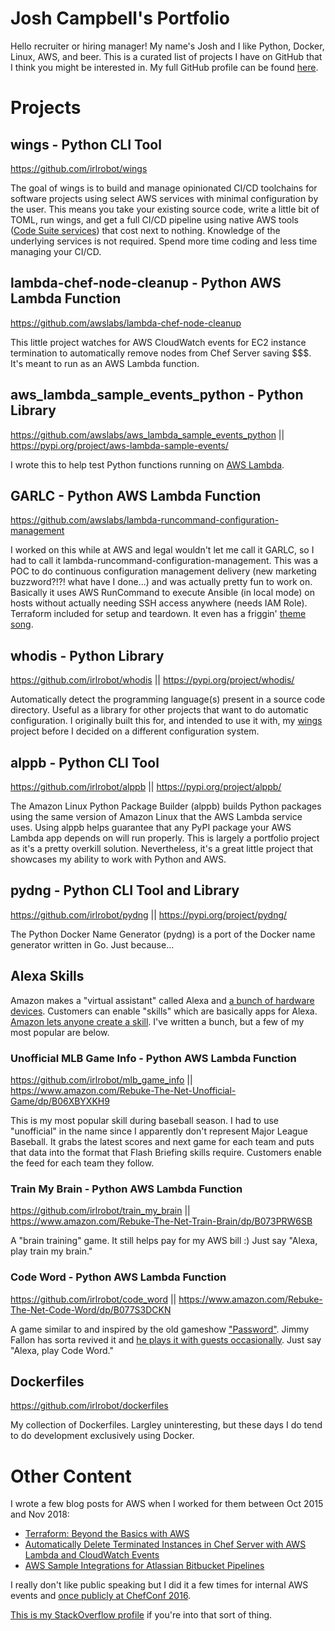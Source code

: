 # Josh Campbell's Portfolio
Hello recruiter or hiring manager! My name's Josh and I like Python, Docker, Linux, AWS, and beer. This is a curated list of projects I have on GitHub that I think you might be interested in. My full GitHub profile can be found [here](https://github.com/irlrobot).

# Projects
## wings - Python CLI Tool
https://github.com/irlrobot/wings

The goal of wings is to build and manage opinionated CI/CD toolchains for software projects using select AWS services with minimal configuration by the user. This means you take your existing source code, write a little bit of TOML, run wings, and get a full CI/CD pipeline using native AWS tools ([Code Suite services](https://aws.amazon.com/products/developer-tools/)) that cost next to nothing. Knowledge of the underlying services is not required. Spend more time coding and less time managing your CI/CD.

## lambda-chef-node-cleanup - Python AWS Lambda Function
https://github.com/awslabs/lambda-chef-node-cleanup

This little project watches for AWS CloudWatch events for EC2 instance termination to automatically remove nodes from Chef Server saving $$$. It's meant to run as an AWS Lambda function.

## aws_lambda_sample_events_python - Python Library
https://github.com/awslabs/aws_lambda_sample_events_python || https://pypi.org/project/aws-lambda-sample-events/

I wrote this to help test Python functions running on [AWS Lambda](https://aws.amazon.com/lambda/).

## GARLC - Python AWS Lambda Function
https://github.com/awslabs/lambda-runcommand-configuration-management

I worked on this while at AWS and legal wouldn't let me call it GARLC, so I had to call it lambda-runcommand-configuration-management. This was a POC to do continuous configuration management delivery (new marketing buzzword?!?! what have I done...) and was actually pretty fun to work on. Basically it uses AWS RunCommand to execute Ansible (in local mode) on hosts without actually needing SSH access anywhere (needs IAM Role). Terraform included for setup and teardown. It even has a friggin' [theme song](https://github.com/awslabs/lambda-runcommand-configuration-management#theme-song).

## whodis - Python Library
https://github.com/irlrobot/whodis || https://pypi.org/project/whodis/

Automatically detect the programming language(s) present in a source code directory. Useful as a library for other projects that want to do automatic configuration. I originally built this for, and intended to use it with, my [wings](https://github.com/irlrobot/portfolio#wings) project before I decided on a different configuration system.

## alppb - Python CLI Tool
https://github.com/irlrobot/alppb || https://pypi.org/project/alppb/

The Amazon Linux Python Package Builder (alppb) builds Python packages using the same version of Amazon Linux that the AWS Lambda service uses. Using alppb helps guarantee that any PyPI package your AWS Lambda app depends on will run properly. This is largely a portfolio project as it's a pretty overkill solution. Nevertheless, it's a great little project that showcases my ability to work with Python and AWS.

## pydng - Python CLI Tool and Library
https://github.com/irlrobot/pydng || https://pypi.org/project/pydng/

The Python Docker Name Generator (pydng) is a port of the Docker name generator written in Go. Just because...

## Alexa Skills
Amazon makes a "virtual assistant" called Alexa and [a bunch of hardware devices](https://www.amazon.com/Amazon-Echo-And-Alexa-Devices/b?node=9818047011). Customers can enable "skills" which are basically apps for Alexa. [Amazon lets anyone create a skill](https://developer.amazon.com/alexa). I've written a bunch, but a few of my most popular are below.

### Unofficial MLB Game Info - Python AWS Lambda Function
https://github.com/irlrobot/mlb_game_info || https://www.amazon.com/Rebuke-The-Net-Unofficial-Game/dp/B06XBYXKH9

This is my most popular skill during baseball season. I had to use "unofficial" in the name since I apparently don't represent Major League Baseball. It grabs the latest scores and next game for each team and puts that data into the format that Flash Briefing skills require. Customers enable the feed for each team they follow.

### Train My Brain - Python AWS Lambda Function
https://github.com/irlrobot/train_my_brain || https://www.amazon.com/Rebuke-The-Net-Train-Brain/dp/B073PRW6SB

A "brain training" game. It still helps pay for my AWS bill :) Just say "Alexa, play train my brain."

### Code Word - Python AWS Lambda Function
https://github.com/irlrobot/code_word || https://www.amazon.com/Rebuke-The-Net-Code-Word/dp/B077S3DCKN

A game similar to and inspired by the old gameshow ["Password"](https://en.wikipedia.org/wiki/Password_(game_show)). Jimmy Fallon has sorta revived it and [he plays it with guests occasionally](https://www.youtube.com/results?search_query=jimmy+fallon+password). Just say "Alexa, play Code Word."

## Dockerfiles
https://github.com/irlrobot/dockerfiles

My collection of Dockerfiles. Largley uninteresting, but these days I do tend to do development exclusively using Docker.

# Other Content
I wrote a few blog posts for AWS when I worked for them between Oct 2015 and Nov 2018:
* [Terraform: Beyond the Basics with AWS](https://aws.amazon.com/blogs/apn/terraform-beyond-the-basics-with-aws/)
* [Automatically Delete Terminated Instances in Chef Server with AWS Lambda and CloudWatch Events](https://aws.amazon.com/blogs/apn/automatically-delete-terminated-instances-in-chef-server-with-aws-lambda-and-cloudwatch-events/)
* [AWS Sample Integrations for Atlassian Bitbucket Pipelines](https://aws.amazon.com/blogs/apn/aws-sample-integrations-for-atlassian-bitbucket-pipelines/)

I really don't like public speaking but I did it a few times for internal AWS events and [once publicly at ChefConf 2016](https://www.youtube.com/watch?v=NWhiWB87Wok&t=).

[This is my StackOverflow profile](https://stackoverflow.com/users/3066574/irlrobot) if you're into that sort of thing.
